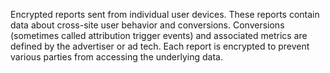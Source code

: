 Encrypted reports sent from individual user devices. These reports contain
data about cross-site user behavior and conversions. Conversions (sometimes
called attribution trigger events) and associated metrics are defined by the
advertiser or ad tech. Each report is encrypted to prevent various parties
from accessing the underlying data.